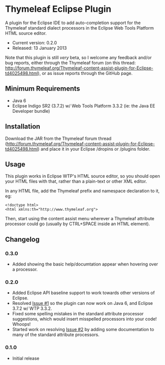 
Thymeleaf Eclipse Plugin
========================

A plugin for the Eclipse IDE to add auto-completion support for the Thymeleaf
standard dialect processors in the Eclipse Web Tools Platform HTML source
editor.

 - Current version: 0.2.0
 - Released: 13 January 2013

Note that this plugin is still _very_ beta, so I welcome any feedback and/or bug
reports, either through the Thymeleaf forum (on this thread: http://forum.thymeleaf.org/Thymeleaf-content-assist-plugin-for-Eclipse-td4025498.html),
or as issue reports through the GitHub page.


Minimum Requirements
--------------------

 - Java 6
 - Eclipse Indigo SR2 (3.7.2) w/ Web Tools Platform 3.3.2 (ie: the Java EE
   Developer bundle)


Installation
------------

Download the JAR from the Thymeleaf forum thread (http://forum.thymeleaf.org/Thymeleaf-content-assist-plugin-for-Eclipse-td4025498.html)
and place it in your Eclipse /dropins or /plugins folder.


Usage
-----

This plugin works in Eclipse WTP's HTML source editor, so you should open your
HTML files with that, rather than a plain-text or other XML editor.

In any HTML file, add the Thymeleaf prefix and namespace declaration to it, eg:

	<!doctype html>
	<html xmlns:th="http://www.thymeleaf.org">

Then, start using the content assist menu wherever a Thymeleaf attribute
processor could go (usually by CTRL+SPACE inside an HTML element). 


Changelog
---------

### 0.3.0
 - Added showing the basic help/documtation appear when hovering over a
   processor.

### 0.2.0
 - Added Eclipse API baseline support to work towards other versions of Eclipse.
 - Resolved [Issue #1](thymeleaf-eclipse-plugin/issues/1) so the plugin can now
   work on Java 6, and Eclipse 3.7.2 w/ WTP 3.3.2.
 - Fixed some spelling mistakes in the standard attribute processor suggestions,
   which would insert misspelled processors into your code!  Whoops!
 - Started work on resolving [Issue #2](thymeleaf-eclipse-plugin/issues/1) by
   adding some documentation to many of the standard attribute processors.
   
### 0.1.0
 - Initial release

